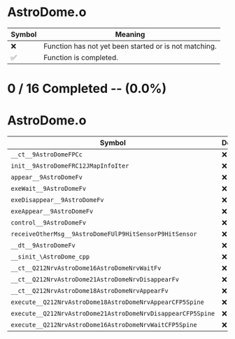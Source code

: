 # AstroDome.o
| Symbol | Meaning 
| ------------- | ------------- 
| :x: | Function has not yet been started or is not matching. 
| :white_check_mark: | Function is completed. 


# 0 / 16 Completed -- (0.0%)
# AstroDome.o
| Symbol | Decompiled? |
| ------------- | ------------- |
| `__ct__9AstroDomeFPCc` | :x: |
| `init__9AstroDomeFRC12JMapInfoIter` | :x: |
| `appear__9AstroDomeFv` | :x: |
| `exeWait__9AstroDomeFv` | :x: |
| `exeDisappear__9AstroDomeFv` | :x: |
| `exeAppear__9AstroDomeFv` | :x: |
| `control__9AstroDomeFv` | :x: |
| `receiveOtherMsg__9AstroDomeFUlP9HitSensorP9HitSensor` | :x: |
| `__dt__9AstroDomeFv` | :x: |
| `__sinit_\AstroDome_cpp` | :x: |
| `__ct__Q212NrvAstroDome16AstroDomeNrvWaitFv` | :x: |
| `__ct__Q212NrvAstroDome21AstroDomeNrvDisappearFv` | :x: |
| `__ct__Q212NrvAstroDome18AstroDomeNrvAppearFv` | :x: |
| `execute__Q212NrvAstroDome18AstroDomeNrvAppearCFP5Spine` | :x: |
| `execute__Q212NrvAstroDome21AstroDomeNrvDisappearCFP5Spine` | :x: |
| `execute__Q212NrvAstroDome16AstroDomeNrvWaitCFP5Spine` | :x: |
